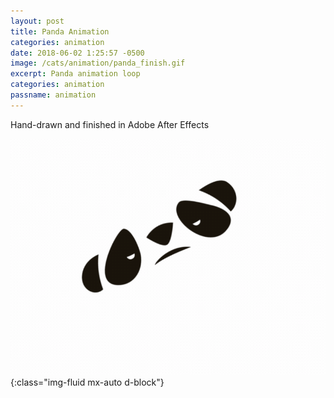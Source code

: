```yaml
---
layout: post
title: Panda Animation
categories: animation
date: 2018-06-02 1:25:57 -0500
image: /cats/animation/panda_finish.gif
excerpt: Panda animation loop
categories: animation
passname: animation
---
```


Hand-drawn and finished in Adobe After Effects

![image-title-here](/assets/img/cats/animation/panda_finish.gif){:class="img-fluid mx-auto d-block"}
